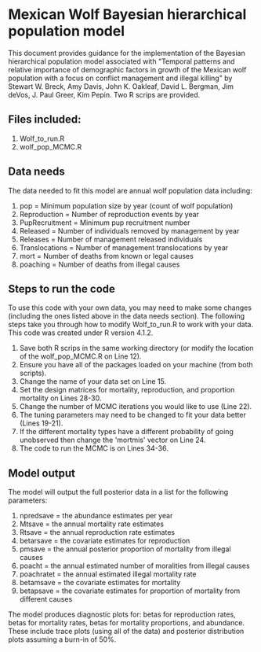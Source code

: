 # Mexican Wolf Bayesian hierarchical population model

This document provides guidance for the implementation of the Bayesian hierarchical population model associated with "Temporal patterns and relative importance of demographic factors in growth of the Mexican wolf population with a focus on conflict management and illegal killing" by Stewart W. Breck, Amy Davis, John K. Oakleaf, David L. Bergman, Jim deVos, J. Paul Greer, Kim Pepin. Two R scrips are provided. 

## Files included:

1. Wolf_to_run.R
2. wolf_pop_MCMC.R

## Data needs

The data needed to fit this model are annual wolf population data including:


1.  pop = Minimum population size by year (count of wolf population)
2.  Reproduction = Number of reproduction events by year
3.  PupRecruitment = Minimum pup recruitment number
4.  Released = Number of individuals removed by management by year
5.  Releases = Number of management released individuals
6.  Translocations = Number of management translocations by year
7.  mort = Number of deaths from known or legal causes
8.  poaching = Number of deaths from illegal causes

## Steps to run the code
To use this code with your own data, you may need to make some changes (including the ones listed above in the data needs section).  The following steps take you through how to modify Wolf_to_run.R to work with your data. This code was created under R version 4.1.2. 

1.	Save both R scrips in the same working directory (or modify the location of the wolf_pop_MCMC.R on Line 12).
2.	Ensure you have all of the packages loaded on your machine (from both scripts).
3.  Change the name of your data set on Line 15.
4.  Set the design matrices for mortality, reproduction, and proportion mortality on Lines 28-30.
5.  Change the number of MCMC iterations you would like to use (Line 22).
6.  The tuning parameters may need to be changed to fit your data better (Lines 19-21).
7.  If the different mortality types have a different probability of going unobserved then change the 'mortmis' vector on Line 24.
8.  The code to run the MCMC is on Lines 34-36.

## Model output

The model will output the full posterior data in a list for the following parameters:

1. npredsave = the abundance estimates per year
2. Mtsave = the annual mortality rate estimates
3. Rtsave = the annual reproduction rate estimates
4. betarsave = the covariate estimates for reproduction
5. pmsave = the annual posterior proportion of mortality from illegal causes
6. poacht = the annual estimated number of moralities from illegal causes
7. poachratet = the annual estimated illegal mortality rate
8. betamsave = the covariate estimates for mortality
9. betapsave = the covariate estimates for proportion of mortality from different causes


The model produces diagnostic plots for: betas for reproduction rates, betas for mortality rates, betas for mortality proportions, and abundance.  These include trace plots (using all of the data) and posterior distribution plots assuming a burn-in of 50%. 
 
 




